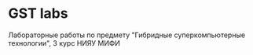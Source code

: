 # GST labs
Лабораторные работы по предмету "Гибридные суперкомпьютерные технологии", 3 курс НИЯУ МИФИ 